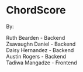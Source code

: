 # ChordScore

By: 

Ruth Bearden - Backend<br>
Zsavaughn Daniel - Backend<br>
Daisy Hernandez - Backend<br>
Austin Rogers - Backend<br>
Tadiwa Mangadze - Frontend<br>
